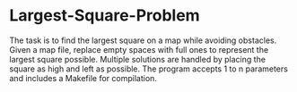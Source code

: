 # Largest-Square-Problem
The task is to find the largest square on a map while avoiding obstacles. Given a map file, replace empty spaces with full ones to represent the largest square possible. Multiple solutions are handled by placing the square as high and left as possible. The program accepts 1 to n parameters and includes a Makefile for compilation.

